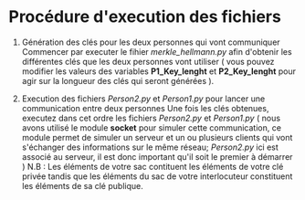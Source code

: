 # Procédure d'execution des fichiers


1. Génération des clés pour les deux personnes qui vont communiquer
    Commencer par executer le fihier _merkle\_hellmann.py_ afin d'obtenir les différentes clés que les deux personnes vont utiliser ( vous pouvez modifier les valeurs des variables **P1_Key_lenght** et **P2_Key_lenght** pour agir sur la longueur des clés qui seront générées ).

2. Execution des fichiers _Person2.py_ et _Person1.py_ pour lancer une communication entre deux personnes
    Une fois les clés obtenues, executez dans cet ordre les fichiers _Person2.py_ et _Person1.py_ ( nous avons utilisé le module **socket** pour simuler cette communication, ce module permet de simuler un serveur et un ou plusieurs clients qui vont s'échanger des informations sur le même réseau; _Person2.py_ ici est associé au serveur, il est donc important qu'il soit le premier à démarrer )
    N.B : Les éléments de votre sac contituent les éléments de votre clé privée tandis que les éléments du sac de votre interlocuteur constituent les éléments de sa clé publique.
